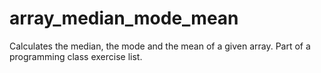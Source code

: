 # array_median_mode_mean
Calculates the median, the mode and the mean of a given array. Part of a programming class exercise list.
